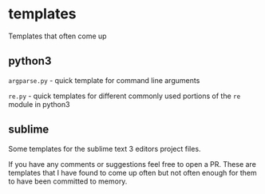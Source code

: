 # templates
Templates that often come up

## python3
`argparse.py` - quick template for command line arguments

`re.py` - quick templates for different commonly used portions of the `re` module in python3

## sublime
Some templates for the sublime text 3 editors project files.


If you have any comments or suggestions feel free to open a PR. These are templates that I have found to come up often but not often enough for them to have been committed to memory.